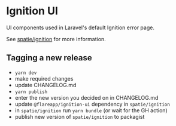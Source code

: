 # Ignition UI

UI components used in Laravel's default Ignition error page.

See [spatie/ignition](https://github.com/spatie/ignition) for more information.

## Tagging a new release

- `yarn dev`
- make required changes
- update CHANGELOG.md
- `yarn publish`
- enter the new version you decided on in CHANGELOG.md
- update `@flareapp/ignition-ui` dependency in `spatie/ignition`
- in `spatie/ignition` run `yarn bundle` (or wait for the GH action)
- publish new version of `spatie/ignition` to packagist
